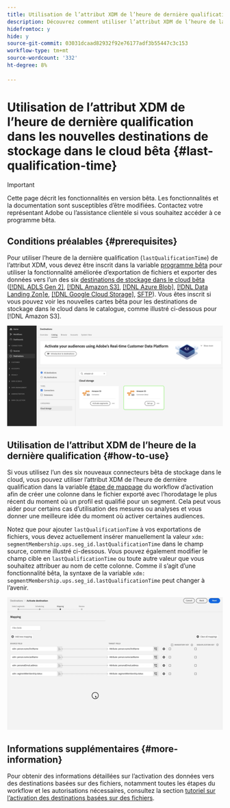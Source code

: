 ```yaml
---
title: Utilisation de l’attribut XDM de l’heure de dernière qualification dans les nouvelles destinations de stockage dans le cloud bêta
description: Découvrez comment utiliser l’attribut XDM de l’heure de la dernière qualification dans les nouvelles destinations de stockage dans le cloud bêta
hidefromtoc: y
hide: y
source-git-commit: 03031dcaad82932f92e76177adf3b55447c3c153
workflow-type: tm+mt
source-wordcount: '332'
ht-degree: 8%

---
```


# Utilisation de l’attribut XDM de l’heure de dernière qualification dans les nouvelles destinations de stockage dans le cloud bêta {#last-qualification-time}

>[!IMPORTANT]
> 
>Cette page décrit les fonctionnalités en version bêta. Les fonctionnalités et la documentation sont susceptibles d’être modifiées. Contactez votre représentant Adobe ou l’assistance clientèle si vous souhaitez accéder à ce programme bêta.

## Conditions préalables {#prerequisites}

Pour utiliser l’heure de la dernière qualification (`lastQualificationTime`) de l’attribut XDM, vous devez être inscrit dans la variable [programme bêta](/help/release-notes/2022/october-2022.md#destinations) pour utiliser la fonctionnalité améliorée d’exportation de fichiers et exporter des données vers l’un des six [destinations de stockage dans le cloud bêta](/help/release-notes/2022/october-2022.md#destinations) ([[!DNL ADLS Gen 2]](/help/destinations/catalog/cloud-storage/adls-gen2.md), [[!DNL Amazon S3]](/help/destinations/catalog/cloud-storage/amazon-s3.md), [[!DNL Azure Blob]](/help/destinations/catalog/cloud-storage/azure-blob.md), [[!DNL Data Landing Zon]e](/help/destinations/catalog/cloud-storage/data-landing-zone.md), [[!DNL Google Cloud Storage]](/help/destinations/catalog/cloud-storage/google-cloud-storage.md), [SFTP](/help/destinations/catalog/cloud-storage/sftp.md)). Vous êtes inscrit si vous pouvez voir les nouvelles cartes bêta pour les destinations de stockage dans le cloud dans le catalogue, comme illustré ci-dessous pour [!DNL Amazon S3].

![Image montrant la nouvelle carte bêta d’Amazon S3](/help/destinations/assets/ui/activate-destinations/new-amazon-s3-beta-card.png)

## Utilisation de l’attribut XDM de l’heure de la dernière qualification {#how-to-use}

Si vous utilisez l’un des six nouveaux connecteurs bêta de stockage dans le cloud, vous pouvez utiliser l’attribut XDM de l’heure de dernière qualification dans la variable [étape de mappage](/help/destinations/ui/activate-batch-profile-destinations.md#mapping) du workflow d’activation afin de créer une colonne dans le fichier exporté avec l’horodatage le plus récent du moment où un profil est qualifié pour un segment. Cela peut vous aider pour certains cas d’utilisation des mesures ou analyses et vous donner une meilleure idée du moment où activer certaines audiences.

Notez que pour ajouter `lastQualificationTime` à vos exportations de fichiers, vous devez actuellement insérer manuellement la valeur `xdm: segmentMembership.ups.seg_id.lastQualificationTime` dans le champ source, comme illustré ci-dessous. Vous pouvez également modifier le champ cible en `lastQualificationTime` ou toute autre valeur que vous souhaitez attribuer au nom de cette colonne. Comme il s’agit d’une fonctionnalité bêta, la syntaxe de la variable `xdm: segmentMembership.ups.seg_id.lastQualificationTime` peut changer à l’avenir.

![Enregistrement de l’écran affichant l’heure de dernière qualification que l’attribut XDM colle dans l’étape de mappage](/help/destinations/ui/last-qualification-time.gif)

## Informations supplémentaires {#more-information}

Pour obtenir des informations détaillées sur l’activation des données vers des destinations basées sur des fichiers, notamment toutes les étapes du workflow et les autorisations nécessaires, consultez la section [tutoriel sur l’activation des destinations basées sur des fichiers](/help/destinations/ui/activate-batch-profile-destinations.md).